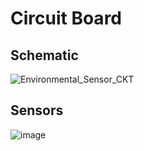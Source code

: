 # Circuit Board

## Schematic
![Environmental_Sensor_CKT](https://user-images.githubusercontent.com/107272321/210516511-3713679f-f15c-45f3-8d89-78f861aa45dc.PNG)
## Sensors
![image](https://user-images.githubusercontent.com/107272321/210516333-6c3e6cfd-ff06-4d39-8e05-e5c96bf5ec09.png)
